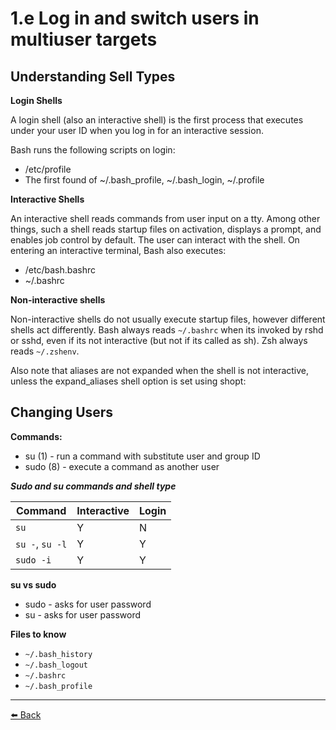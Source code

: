 1.e Log in and switch users in multiuser targets
===

## Understanding Sell Types

**Login Shells**

A login shell (also an interactive shell) is the first process that executes under your user ID when you log in for an interactive session.

Bash runs the following scripts on login:

* /etc/profile
* The first found of ~/.bash_profile, ~/.bash_login, ~/.profile

**Interactive Shells**

An interactive shell reads commands from user input on a tty. Among other things, such a shell reads startup files on activation, displays a prompt, and enables job control by default. The user can interact with the shell. On entering an interactive terminal, Bash also executes:

* /etc/bash.bashrc
* ~/.bashrc

**Non-interactive shells**

Non-interactive shells do not usually execute startup files, however different shells act differently. Bash always reads `~/.bashrc` when its invoked by rshd or sshd, even if its not interactive (but not if its called as sh). Zsh always reads `~/.zshenv`.

Also note that aliases are not expanded when the shell is not interactive, unless the expand_aliases shell option is set using shopt:

## Changing Users

**Commands:**
- su (1) - run a command with substitute user and group ID
- sudo (8) - execute a command as another user

_**Sudo and su commands and shell type**_

| Command         | Interactive | Login |
| --------------- | ----------- | ----- |
| `su`            | Y           | N     |
| `su -`, `su -l` | Y           | Y     |
| `sudo -i`       | Y           | Y     |

**su vs sudo**
+ sudo - asks for user password
+ su - asks for user password

**Files to know**
+ `~/.bash_history`
+ `~/.bash_logout`
+ `~/.bashrc`
+ `~/.bash_profile`

---
[⬅️ Back](1-Understand-and-use-essential-tools.md)
